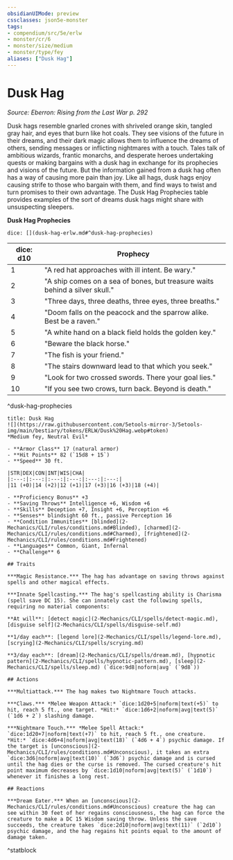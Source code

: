 ```yaml
---
obsidianUIMode: preview
cssclasses: json5e-monster
tags:
- compendium/src/5e/erlw
- monster/cr/6
- monster/size/medium
- monster/type/fey
aliases: ["Dusk Hag"]
---
```

# Dusk Hag
*Source: Eberron: Rising from the Last War p. 292*  

Dusk hags resemble gnarled crones with shriveled orange skin, tangled gray hair, and eyes that burn like hot coals. They see visions of the future in their dreams, and their dark magic allows them to influence the dreams of others, sending messages or inflicting nightmares with a touch. Tales talk of ambitious wizards, frantic monarchs, and desperate heroes undertaking quests or making bargains with a dusk hag in exchange for its prophecies and visions of the future. But the information gained from a dusk hag often has a way of causing more pain than joy. Like all hags, dusk hags enjoy causing strife to those who bargain with them, and find ways to twist and turn promises to their own advantage. The Dusk Hag Prophecies table provides examples of the sort of dreams dusk hags might share with unsuspecting sleepers.

**Dusk Hag Prophecies**

`dice: [](dusk-hag-erlw.md#^dusk-hag-prophecies)`

| dice: d10 | Prophecy |
|-----------|----------|
| 1 | "A red hat approaches with ill intent. Be wary." |
| 2 | "A ship comes on a sea of bones, but treasure waits behind a silver skull." |
| 3 | "Three days, three deaths, three eyes, three breaths." |
| 4 | "Doom falls on the peacock and the sparrow alike. Best be a raven." |
| 5 | "A white hand on a black field holds the golden key." |
| 6 | "Beware the black horse." |
| 7 | "The fish is your friend." |
| 8 | "The stairs downward lead to that which you seek." |
| 9 | "Look for two crossed swords. There your goal lies." |
| 10 | "If you see two crows, turn back. Beyond is death." |
^dusk-hag-prophecies

```ad-statblock
title: Dusk Hag
![](https://raw.githubusercontent.com/5etools-mirror-3/5etools-img/main/bestiary/tokens/ERLW/Dusk%20Hag.webp#token)
*Medium fey, Neutral Evil*

- **Armor Class** 17 (natural armor)
- **Hit Points** 82 (`15d8 + 15`)
- **Speed** 30 ft.

|STR|DEX|CON|INT|WIS|CHA|
|:---:|:---:|:---:|:---:|:---:|:---:|
|11 (+0)|14 (+2)|12 (+1)|17 (+3)|16 (+3)|18 (+4)|

- **Proficiency Bonus** +3
- **Saving Throws** Intelligence +6, Wisdom +6
- **Skills** Deception +7, Insight +6, Perception +6
- **Senses** blindsight 60 ft., passive Perception 16
- **Condition Immunities** [blinded](2-Mechanics/CLI/rules/conditions.md#Blinded), [charmed](2-Mechanics/CLI/rules/conditions.md#Charmed), [frightened](2-Mechanics/CLI/rules/conditions.md#Frightened)
- **Languages** Common, Giant, Infernal
- **Challenge** 6

## Traits

***Magic Resistance.*** The hag has advantage on saving throws against spells and other magical effects.

***Innate Spellcasting.*** The hag's spellcasting ability is Charisma (spell save DC 15). She can innately cast the following spells, requiring no material components:

**At will**: [detect magic](2-Mechanics/CLI/spells/detect-magic.md), [disguise self](2-Mechanics/CLI/spells/disguise-self.md)

**1/day each**: [legend lore](2-Mechanics/CLI/spells/legend-lore.md), [scrying](2-Mechanics/CLI/spells/scrying.md)

**3/day each**: [dream](2-Mechanics/CLI/spells/dream.md), [hypnotic pattern](2-Mechanics/CLI/spells/hypnotic-pattern.md), [sleep](2-Mechanics/CLI/spells/sleep.md) (`dice:9d8|noform|avg` (`9d8`))

## Actions

***Multiattack.*** The hag makes two Nightmare Touch attacks.

***Claws.*** *Melee Weapon Attack:* `dice:1d20+5|noform|text(+5)` to hit, reach 5 ft., one target. *Hit:* `dice:1d6+2|noform|avg|text(5)` (`1d6 + 2`) slashing damage.

***Nightmare Touch.*** *Melee Spell Attack:* `dice:1d20+7|noform|text(+7)` to hit, reach 5 ft., one creature. *Hit:* `dice:4d6+4|noform|avg|text(18)` (`4d6 + 4`) psychic damage. If the target is [unconscious](2-Mechanics/CLI/rules/conditions.md#Unconscious), it takes an extra `dice:3d6|noform|avg|text(10)` (`3d6`) psychic damage and is cursed until the hag dies or the curse is removed. The cursed creature's hit point maximum decreases by `dice:1d10|noform|avg|text(5)` (`1d10`) whenever it finishes a long rest.

## Reactions

***Dream Eater.*** When an [unconscious](2-Mechanics/CLI/rules/conditions.md#Unconscious) creature the hag can see within 30 feet of her regains consciousness, the hag can force the creature to make a DC 15 Wisdom saving throw. Unless the save succeeds, the creature takes `dice:2d10|noform|avg|text(11)` (`2d10`) psychic damage, and the hag regains hit points equal to the amount of damage taken.
```
^statblock